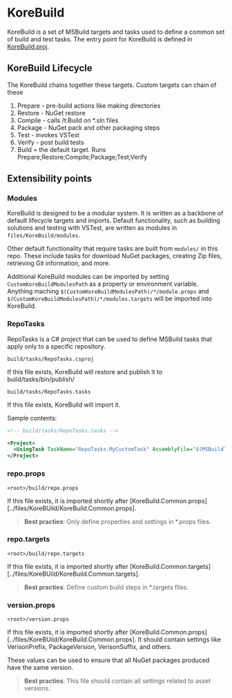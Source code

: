 KoreBuild
=========

KoreBuild is a set of MSBuild targets and tasks used to define a common set of build and test tasks. The entry point for KoreBuild is defined in [KoreBuild.proj][korebuild-proj].

## KoreBuild Lifecycle

The KoreBuild chains together these targets. Custom targets can chain of these

1. Prepare - pre-build actions like making directories
1. Restore - NuGet restore
1. Compile - calls /t:Build on \*.sln files
1. Package - NuGet pack and other packaging steps
1. Test - invokes VSTest
1. Verify - post build tests
1. Build = the default target. Runs Prepare;Restore;Compile;Package;Test;Verify

## Extensibility points

### Modules

KoreBuild is designed to be a modular system. It is written as a backbone of default lifecycle targets and imports.
Default functionality, such as building solutions and testing with VSTest, are written as modules in `files/KoreBuild/modules`.

Other default functionality that require tasks are built from `modules/` in this repo. These include tasks for download NuGet packages,
creating Zip files, retrieving Git information, and more.

Additional KoreBuild modules can be imported by setting `CustomKoreBuildModulesPath` as a property or environment variable. Anything maching `$(CustomKoreBuildModulesPath)/*/module.props` and `$(CustomKoreBuildModulesPath)/*/modules.targets` will be imported into KoreBuild.

### RepoTasks

RepoTasks is a C# project that can be used to define MSBuild tasks that apply only to a specific repository.

```
build/tasks/RepoTasks.csproj
```

If this file exists, KoreBuild will restore and publish it to build/tasks/bin/publish/

```
build/tasks/RepoTasks.tasks
```

If this file exists, KoreBuild will import it.

Sample contents:
```xml
<!-- build/tasks/RepoTasks.tasks -->

<Project>
  <UsingTask TaskName="RepoTasks.MyCustomTask" AssemblyFile="$(MSBuildThisFileDirectory)bin\publish\RepoTasks.dll" />
</Project>
```


### repo.props
```
<root>/build/repo.props
```

If this file exists, it is imported shortly after [KoreBuild.Common.props][../files/KoreBUild/KoreBuild.Common.props].

>**Best practies**: Only define properties and settings in \*.props files.

### repo.targets

```
<root>/build/repo.targets
```

If this file exists, it is imported shortly after [KoreBuild.Common.targets][../files/KoreBUild/KoreBuild.Common.targets].

>**Best practies**: Define custom build steps in \*.targets files.


### version.props

```
<root>/version.props
```

If this file exists, it is imported shortly after [KoreBuild.Common.props][../files/KoreBUild/KoreBuild.Common.props]. It should contain settings like VerisonPrefix, PackageVersion, VerisonSuffix, and others.

These values can be used to ensure that all NuGet packages produced have the same version.

>**Best practies**: This file should contain all settings related to asset versions.

[korebuild-proj]: ../files/KoreBuild/KoreBuild.proj
